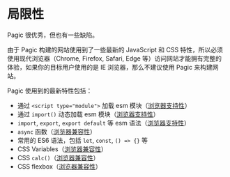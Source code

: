 # 局限性

Pagic 很优秀，但也有一些缺陷。

由于 Pagic 构建的网站使用到了一些最新的 JavaScript 和 CSS 特性，所以必须使用现代浏览器（Chrome, Firefox, Safari, Edge 等）访问网站才能拥有完整的体验，如果你的目标用户使用的是 IE 浏览器，那么不建议使用 Pagic 来构建网站。

Pagic 使用到的最新特性包括：

- 通过 `<script type="module">` 加载 esm 模块（[浏览器支持性](https://caniuse.com/#feat=es6-module)）
- 通过 `import()` 动态加载 esm 模块（[浏览器支持性](https://caniuse.com/#feat=es6-module-dynamic-import)）
- `import`, `export`, `export default` 等 esm 语法（[浏览器支持性](https://caniuse.com/#feat=mdn-javascript_statements_import)）
- `async` 函数（[浏览器兼容性](https://caniuse.com/#feat=async-functions)）
- 常用的 ES6 语法，包括 `let`, `const`, `() => {}` 等
- CSS Variables（[浏览器兼容性](https://caniuse.com/#feat=css-variables)）
- CSS `calc()`（[浏览器兼容性](https://caniuse.com/#feat=calc)）
- CSS flexbox（[浏览器兼容性](https://caniuse.com/#feat=flexbox)）
